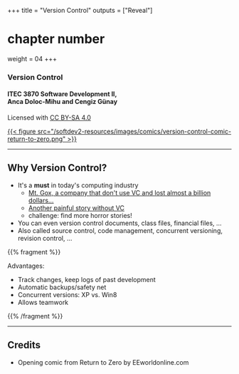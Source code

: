+++
title = "Version Control"
outputs = ["Reveal"]
# chapter number
weight = 04
+++

### Version Control

#### ITEC 3870 Software Development II, <br> Anca Doloc-Mihu and Cengiz Günay

Licensed with [CC BY-SA 4.0](http://creativecommons.org/licenses/by-sa/4.0/)
    
[{{< figure src="/softdev2-resources/images/comics/version-control-comic-return-to-zero.png" >}}](https://www.eeworldonline.com/return-to-zero-binary-programming/)

---

## Why Version Control?

- It's a **must** in today's computing industry
  - [Mt. Gox, a company that don't use VC and lost almost a billion dollars…](https://www.wired.com/2014/03/bitcoin-exchange/)
  - [Another painful story without VC](http://www.troyhunt.com/2012/09/life-without-source-control-share-your.html)
  - challenge: find more horror stories!
- You can even version control documents, class files, financial files, …
- Also called source control, code management, concurrent versioning, revision control, …

{{% fragment %}}

Advantages:
- Track changes, keep logs of past development
- Automatic backups/safety net
- Concurrent versions: XP vs. Win8
- Allows teamwork

{{% /fragment %}}

---

## Credits

- Opening comic from Return to Zero by EEworldonline.com
